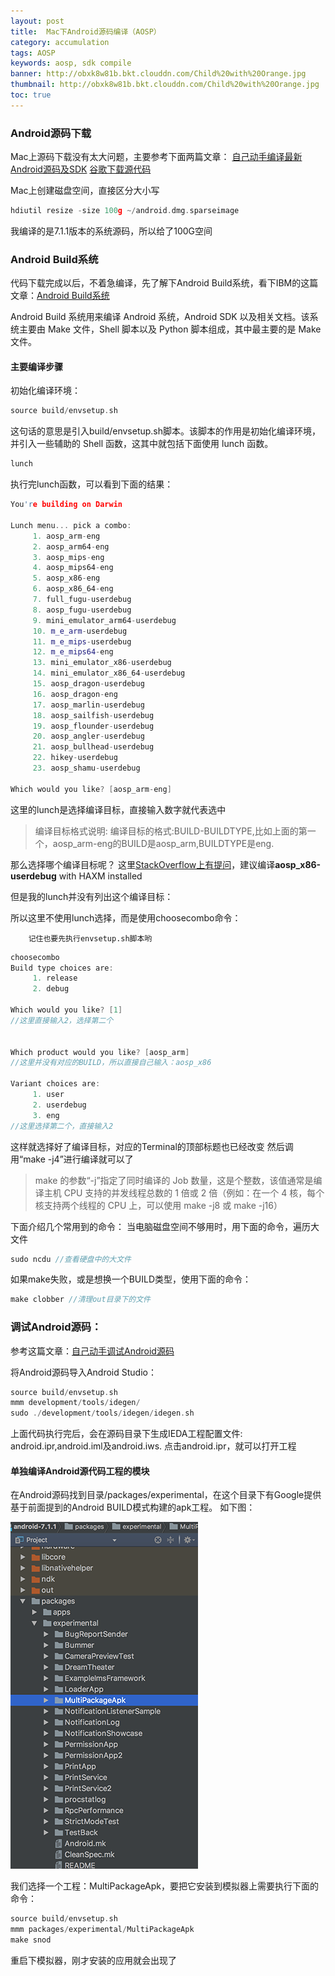 ```yaml
---
layout: post
title:  Mac下Android源码编译（AOSP）
category: accumulation
tags: AOSP
keywords: aosp, sdk compile
banner: http://obxk8w81b.bkt.clouddn.com/Child%20with%20Orange.jpg
thumbnail: http://obxk8w81b.bkt.clouddn.com/Child%20with%20Orange.jpg
toc: true
---
```



### Android源码下载

Mac上源码下载没有太大问题，主要参考下面两篇文章：
[自己动手编译最新Android源码及SDK](http://blog.csdn.net/dd864140130/article/details/51718187)
[谷歌下载源代码](https://source.android.com/source/downloading)

Mac上创建磁盘空间，直接区分大小写
~~~ C++
hdiutil resize -size 100g ~/android.dmg.sparseimage
~~~
我编译的是7.1.1版本的系统源码，所以给了100G空间


### Android Build系统
<!--more-->
代码下载完成以后，不着急编译，先了解下Android Build系统，看下IBM的这篇文章：[Android Build系统](https://www.ibm.com/developerworks/cn/opensource/os-cn-android-build/index.html)


Android Build 系统用来编译 Android 系统，Android SDK 以及相关文档。该系统主要由 Make 文件，Shell 脚本以及 Python 脚本组成，其中最主要的是 Make 文件。

#### 主要编译步骤
初始化编译环境：
~~~ C++
source build/envsetup.sh
~~~
这句话的意思是引入build/envsetup.sh脚本。该脚本的作用是初始化编译环境，并引入一些辅助的 Shell 函数，这其中就包括下面使用 lunch 函数。
~~~ C++
lunch
~~~
执行完lunch函数，可以看到下面的结果：
~~~ C++
You're building on Darwin

Lunch menu... pick a combo:
     1. aosp_arm-eng
     2. aosp_arm64-eng
     3. aosp_mips-eng
     4. aosp_mips64-eng
     5. aosp_x86-eng
     6. aosp_x86_64-eng
     7. full_fugu-userdebug
     8. aosp_fugu-userdebug
     9. mini_emulator_arm64-userdebug
     10. m_e_arm-userdebug
     11. m_e_mips-userdebug
     12. m_e_mips64-eng
     13. mini_emulator_x86-userdebug
     14. mini_emulator_x86_64-userdebug
     15. aosp_dragon-userdebug
     16. aosp_dragon-eng
     17. aosp_marlin-userdebug
     18. aosp_sailfish-userdebug
     19. aosp_flounder-userdebug
     20. aosp_angler-userdebug
     21. aosp_bullhead-userdebug
     22. hikey-userdebug
     23. aosp_shamu-userdebug

Which would you like? [aosp_arm-eng]
~~~
这里的lunch是选择编译目标，直接输入数字就代表选中
> 编译目标格式说明:
  编译目标的格式:BUILD-BUILDTYPE,比如上面的第一个，aosp_arm-eng的BUILD是aosp_arm,BUILDTYPE是eng.

那么选择哪个编译目标呢？
这里[StackOverflow上有提问](https://stackoverflow.com/questions/27572817/aosp-build-with-fastest-emulator-boot)，建议编译**aosp_x86-userdebug** with HAXM installed

但是我的lunch并没有列出这个编译目标：

所以这里不使用lunch选择，而是使用choosecombo命令：

        记住也要先执行envsetup.sh脚本哟
~~~ C++
choosecombo
Build type choices are:
     1. release
     2. debug

Which would you like? [1]
//这里直接输入2，选择第二个


Which product would you like? [aosp_arm]
//这里并没有对应的BUILD，所以直接自己输入：aosp_x86

Variant choices are:
     1. user
     2. userdebug
     3. eng
//这里选择第二个，直接输入2
~~~
这样就选择好了编译目标，对应的Terminal的顶部标题也已经改变
然后调用“make -j4”进行编译就可以了
> make 的参数“-j”指定了同时编译的 Job 数量，这是个整数，该值通常是编译主机 CPU 支持的并发线程总数的 1 倍或 2 倍（例如：在一个 4 核，每个核支持两个线程的 CPU 上，可以使用 make -j8 或 make -j16）

下面介绍几个常用到的命令：
当电脑磁盘空间不够用时，用下面的命令，遍历大文件
~~~ C++
sudo ncdu //查看硬盘中的大文件
~~~

如果make失败，或是想换一个BUILD类型，使用下面的命令：
~~~ C++
make clobber //清理out目录下的文件
~~~

### 调试Android源码：
参考这篇文章：[自己动手调试Android源码](http://blog.csdn.net/dd864140130/article/details/51815253)

将Android源码导入Android Studio：
~~~ C++
source build/envsetup.sh
mmm development/tools/idegen/
sudo ./development/tools/idegen/idegen.sh
~~~
上面代码执行完后，会在源码目录下生成IEDA工程配置文件: android.ipr,android.iml及android.iws.
点击android.ipr，就可以打开工程

#### 单独编译Android源代码工程的模块
在Android源码找到目录/packages/experimental，在这个目录下有Google提供基于前面提到的Android BUILD模式构建的apk工程。
如下图：

![](/images/blogimages/2017/aosp_make_single_module.png)

我们选择一个工程：MultiPackageApk，要把它安装到模拟器上需要执行下面的命令：
~~~ C++
source build/envsetup.sh
mmm packages/experimental/MultiPackageApk    
make snod  
~~~
重启下模拟器，刚才安装的应用就会出现了
